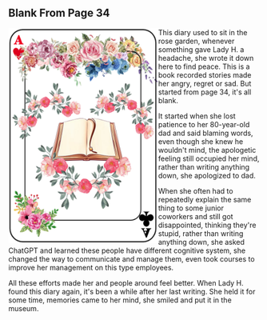 ## Blank From Page 34


<p>
<img align="left" src="https://github.com/lady-h-world/My_Garden/blob/main/images/Garden_Museum_images/empty_diary_34.png" width="300" height="430" />

This diary used to sit in the rose garden, whenever something gave Lady H. a headache, she wrote it down here to find peace. This is a book recorded stories made her angry, regret or sad. But started from page 34, it's all blank.

It started when she lost patience to her 80-year-old dad and said blaming words, even though she knew he wouldn't mind, the apologetic feeling still occupied her mind, rather than writing anything down, she apologized to dad. 

When she often had to repeatedly explain the same thing to some junior coworkers and still got disappointed, thinking they're stupid, rather than writing anything down, she asked ChatGPT and learned these people have different cognitive system, she changed the way to communicate and manage them, even took courses to improve her management on this type employees. 

All these efforts made her and people around feel better. When Lady H. found this diary again, it's been a while after her last writing. She held it for some time, memories came to her mind, she smiled and put it in the museum. 

</p>
<p>&nbsp;</p>
<p>&nbsp;</p>
